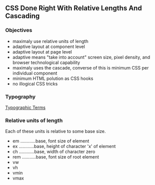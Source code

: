 ## CSS Done Right With Relative Lengths And Cascading

### Objectives

- maximaly use relative units of length
- adaptive layout at component level
- adaptive layout at page level
- adaptive means "take into account" screen size, pixel density, and browser technological capability
- maximaly uses the cascade, converse of this is minimum CSS per individual component
- minimum HTML polution as CSS hooks
- no illogical CSS tricks

### Typography

[Typographic Terms](https://designschool.canva.com/blog/typography-terms/)



### Relative units of length

Each of these units is relative to some base size.

- em ............base, font size of element
- ex ............base, height of character 'x' of element  
- ch ............base, width of character zero
- rem ...........base, font size of root element
- vw
- vh
- vmin
- vmax